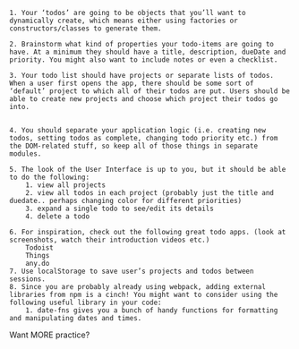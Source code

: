 

    1. Your ‘todos’ are going to be objects that you’ll want to dynamically create, which means either using factories or constructors/classes to generate them.
   
    2. Brainstorm what kind of properties your todo-items are going to have. At a minimum they should have a title, description, dueDate and priority. You might also want to include notes or even a checklist.

    3. Your todo list should have projects or separate lists of todos. When a user first opens the app, there should be some sort of ‘default’ project to which all of their todos are put. Users should be able to create new projects and choose which project their todos go into.


    4. You should separate your application logic (i.e. creating new todos, setting todos as complete, changing todo priority etc.) from the DOM-related stuff, so keep all of those things in separate modules.
    
    5. The look of the User Interface is up to you, but it should be able to do the following:
        1. view all projects
        2. view all todos in each project (probably just the title and duedate.. perhaps changing color for different priorities)
        3. expand a single todo to see/edit its details
        4. delete a todo
    
    6. For inspiration, check out the following great todo apps. (look at screenshots, watch their introduction videos etc.)
        Todoist
        Things
        any.do
    7. Use localStorage to save user’s projects and todos between sessions.
    8. Since you are probably already using webpack, adding external libraries from npm is a cinch! You might want to consider using the following useful library in your code:
        1. date-fns gives you a bunch of handy functions for formatting and manipulating dates and times.

Want MORE practice?